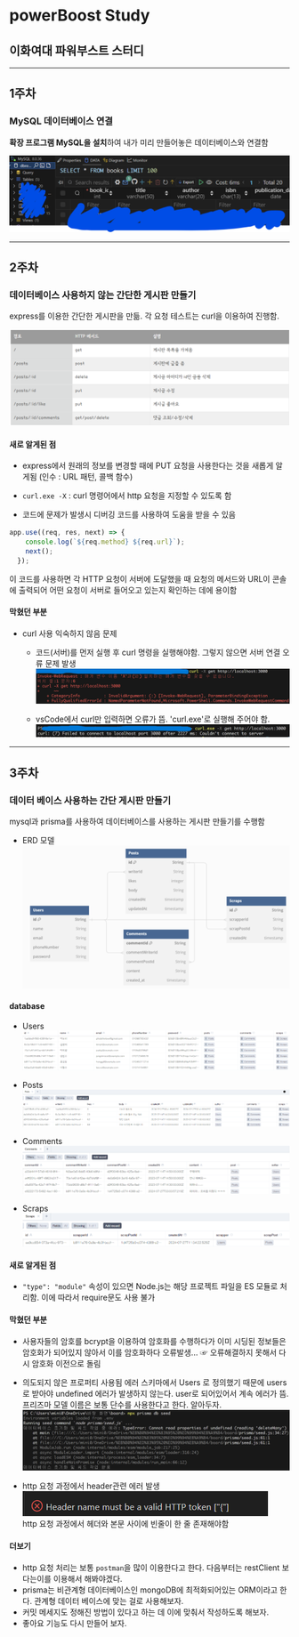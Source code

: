 # powerBoost Study
## 이화여대 파워부스트 스터디

**********

## 1주차
### MySQL 데이터베이스 연결

**확장 프로그램 MySQL을 설치**하여 내가 미리 만들어놓은 데이터베이스와 연결함

![수행한 화면](./1주차이미지.png)


**********

## 2주차
### 데이터베이스 사용하지 않는 간단한 게시판 만들기

express를 이용한 간단한 게시판을 만듦. 각 요청 테스트는 curl을 이용하여 진행함.

![필요한 기능과 구현방법](./2주차/필요기능및구현방법.png)

#### 새로 알게된 점
- express에서 원래의 정보를 변경할 때에 PUT 요청을 사용한다는 것을 새롭게 알게됨 (인수 : URL 패턴, 콜백 함수)

- `curl.exe -X` : curl 명령어에서 http 요청을 지정할 수 있도록 함

- 코드에 문제가 발생시 디버깅 코드를 사용하여 도움을 받을 수 있음
```javascript
app.use((req, res, next) => {
    console.log(`${req.method} ${req.url}`);
    next();
  });
```
이 코드를 사용하면 각 HTTP 요청이 서버에 도달했을 때 요청의 메서드와 URL이 콘솔에 출력되어 어떤 요청이 서버로 들어오고 있는지 확인하는 데에 용이함

#### 막혔던 부분
- curl 사용 익숙하지 않음 문제
    - 코드(서버)를 먼저 실행 후 curl 명령을 실행해야함. 그렇지 않으면 서버 연결 오류 문제 발생
    ![오류 화면](./2주차/curl_명령오류.png)

    - vsCode에서 curl만 입력하면 오류가 뜸. 'curl.exe'로 실행해 주어야 함.
    ![오류 화면](./2주차/curl_실행시오류.png)

**********

## 3주차
### 데이터 베이스 사용하는 간단 게시판 만들기

mysql과 prisma를 사용하여 데이터베이스를 사용하는 게시판 만들기를 수행함

- ERD 모델
  ![3주차ERD모델](./3주차/3주차_erd모델.png)


#### database
-  Users
![Users](./3주차/users캡처.png)

-  Posts
![Posts](./3주차/posts캡처.png)

-  Comments
![Comments](./3주차/comments캡처.png)

- Scraps
![Scraps](./3주차/scraps캡처.png)

#### 새로 알게된 점 
-  `"type": "module"` 속성이 있으면 Node.js는 해당 프로젝트 파일을 ES 모듈로 처리함. 이에 따라서 require문도 사용 불가

#### 막혔던 부분
- 사용자들의 암호를 bcrypt을 이용하여 암호화를 수행하다가 이미 시딩된 정보들은 암호화가 되어있지 않아서 이를 암호화하다 오류발생... ☞ 오류해결하지 못해서 다시 암호화 이전으로 돌림

-  의도되지 않은 프로퍼티 사용됨 에러
스키마에서 Users 로 정의했기 때문에 users로 받아야 undefined 에러가 발생하지 않는다. user로 되어있어서 계속 에러가 뜸. 프리즈마 모델 이름은 보통 단수를 사용한다고 한다. 알아두자.
![오류 화면](./3주차/의도되지않은프로퍼티에러.png)

-  http 요청 과정에서 header관련 에러 발생</br>
![오류 화면](./3주차/http요청에러.png)</br>
http 요청 과정에서 헤더와 본문 사이에 빈줄이 한 줄 존재해야함


#### 더보기
- http 요청 처리는 보통 `postman`을 많이 이용한다고 한다. 다음부터는 restClient 보다는이를 이용해서 해봐야겠다. 
- prisma는 비관계형 데이터베이스인 mongoDB에 최적화되어있는 ORM이라고 한다. 관계형 데이터 베이스에 맞는 걸로 사용해보자.
- 커밋 메세지도 정해진 방법이 있다고 하는 데 이에 맞춰서 작성하도록 해보자.
- 좋아요 기능도 다시 만들어 보자.
